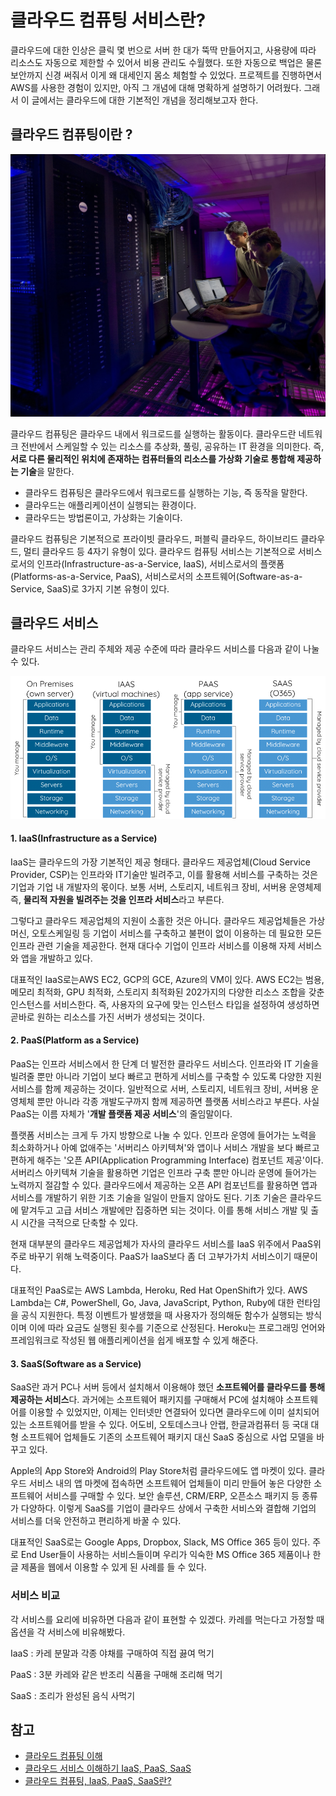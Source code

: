 # 클라우드 컴퓨팅 서비스란?

클라우드에 대한 인상은 클릭 몇 번으로 서버 한 대가 뚝딱 만들어지고, 사용량에 따라 리소스도 자동으로 제한할 수 있어서 비용 관리도 수월했다. 또한 자동으로 백업은 물론 보안까지 신경 써줘서 이게 왜 대세인지 몸소 체험할 수 있었다. 프로젝트를 진행하면서 AWS를 사용한 경험이 있지만, 아직 그 개념에 대해 명확하게 설명하기 어려웠다. 그래서 이 글에서는 클라우드에 대한 기본적인 개념을 정리해보고자 한다.

## 클라우드 컴퓨팅이란 ?

![Photo by Science in HD](../.gitbook/assets/image%20%287%29.png)

클라우드 컴퓨팅은 클라우드 내에서 워크로드를 실행하는 활동이다. 클라우드란 네트워크 전반에서 스케일할 수 있는 리소스를 추상화, 풀링, 공유하는 IT 환경을 의미한다. 즉,  **서로 다른 물리적인 위치에 존재하는 컴퓨터들의 리소스를 가상화 기술로 통합해 제공하는 기술**을 말한다.

* 클라우드 컴퓨팅은 클라우드에서 워크로드를 실행하는 기능, 즉 동작을 말한다.
* 클라우드는 애플리케이션이 실행되는 환경이다.
* 클라우드는 방법론이고, 가상화는 기술이다.

클라우드 컴퓨팅은 기본적으로 프라이빗 클라우드, 퍼블릭 클라우드, 하이브리드 클라우드, 멀티 클라우드 등 4자기 유형이 있다. 클라우드 컴퓨팅 서비스는 기본적으로 서비스로서의 인프라\(Infrastructure-as-a-Service, IaaS\), 서비스로서의 플랫폼\(Platforms-as-a-Service, PaaS\), 서비스로서의 소프트웨어\(Software-as-a-Service, SaaS\)로 3가지 기본 유형이 있다.

## 클라우드 서비스

클라우드 서비스는 관리 주체와 제공 수준에 따라 클라우드 서비스를 다음과 같이 나눌 수 있다.

![&#xCD9C;&#xCC98; : Cloudonmove](../.gitbook/assets/image%20%289%29.png)

#### **1. IaaS\(Infrastructure as a Service\)**

IaaS는 클라우드의 가장 기본적인 제공 형태다. 클라우드 제공업체\(Cloud Service Provider, CSP\)는 인프라와 IT기술만 빌려주고, 이를 활용해 서비스를 구축하는 것은 기업과 기업 내 개발자의 몫이다. 보통 서버, 스토리지, 네트워크 장비, 서버용 운영체제 즉, **물리적 자원을 빌려주는 것을 인프라 서비스**라고 부른다.

그렇다고 클라우드 제공업체의 지원이 소홀한 것은 아니다. 클라우드 제공업체들은 가상머신, 오토스케일링 등 기업이 서비스를 구축하고 불편이 없이 이용하는 데 필요한 모든 인프라 관련 기술을 제공한다. 현재 대다수 기업이 인프라 서비스를 이용해 자제 서비스와 앱을 개발하고 있다.

대표적인 IaaS로는AWS EC2, GCP의 GCE, Azure의 VM이 있다. AWS EC2는 범용, 메모리 최적화, GPU 최적화, 스토리지 최적화된 202가지의 다양한 리소스 조합을 갖춘 인스턴스를 서비스한다. 즉, 사용자의 요구에 맞는 인스턴스 타입을 설정하여 생성하면 곧바로 원하는 리소스를 가진 서버가 생성되는 것이다.

#### **2. PaaS\(Platform as a Service\)**

PaaS는 인프라 서비스에서 한 단계 더 발전한 클라우드 서비스다. 인프라와 IT 기술을 빌려줄 뿐만 아니라 기업이 보다 빠르고 편하게 서비스를 구축할 수 있도록 다양한 지원 서비스를 함께 제공하는 것이다. 일반적으로 서버, 스토리지, 네트워크 장비, 서버용 운영체체 뿐만 아니라 각종 개발도구까지 함께 제공하면 플랫폼 서비스라고 부른다. 사실 PaaS는 이름 자체가 '**개발 플랫폼 제공 서비스**'의 줄임말이다.

플랫폼 서비스는 크게 두 가지 방향으로 나눌 수 있다. 인프라 운영에 들어가는 노력을 최소화하거나 아예 없애주는 '서버리스 아키텍쳐'와 앱이나 서비스 개발을 보다 빠르고 편하게 해주는 '오픈 API\(Application Programming Interface\) 컴포넌트 제공'이다. 서버리스 아키텍쳐 기술을 활용하면 기업은 인프라 구축 뿐만 아니라 운영에 들어가는 노력까지 절감할 수 있다. 클라우드에서 제공하는 오픈 API 컴포넌트를 활용하면 앱과 서비스를 개발하기 위한 기초 기술을 일일이 만들지 않아도 된다. 기초 기술은 클라우드에 맡겨두고 고급 서비스 개발에만 집중하면 되는 것이다. 이를 통해 서비스 개발 및 출시 시간을 극적으로 단축할 수 있다.

현재 대부분의 클라우드 제공업체가 자사의 클라우드 서비스를 IaaS 위주에서 PaaS위주로 바꾸기 위해 노력중이다. PaaS가 IaaS보다 좀 더 고부가가치 서비스이기 때문이다.

대표적인 PaaS로는 AWS Lambda, Heroku, Red Hat OpenShift가 있다. AWS Lambda는 C\#, PowerShell, Go, Java, JavaScript, Python, Ruby에 대한 런타임을 공식 지원한다. 특정 이벤트가 발생했을 때 사용자가 정의해둔 함수가 실행되는 방식이며 이에 따라 요금도 실행된 횟수를 기준으로 산정된다. Heroku는 프로그래밍 언어와 프레임워크로 작성된 웹 애플리케이션을 쉽게 배포할 수 있게 해준다. 

#### **3. SaaS\(Software as a Service\)**

SaaS란 과거 PC나 서버 등에서 설치해서 이용해야 했던 **소프트웨어를 클라우드를 통해 제공하는 서비스**다. 과거에는 소프트웨어 패키지를 구매해서 PC에 설치해야 소프트웨어를 이용할 수 있었지만, 이제는 인터넷만 연결돠어 있다면 클라우드에 이미 설치되어 있는 소프트웨어를 받을 수 있다. 어도비, 오토데스크나 안랩, 한글과컴퓨터 등 국대 대형 소프트웨어 업체들도 기존의 소프트웨어 패키지 대신 SaaS 중심으로 사업 모델을 바꾸고 있다.

Apple의 App Store와 Android의 Play Store처럼 클라우드에도 앱 마켓이 있다. 클라우드 서비스 내의 앱 마켓에 접속하면 소프트웨어 업체들이 미리 만들어 놓은 다양한 소프트웨어 서비스를 구매할 수 있다. 보안 솔루션, CRM/ERP, 오픈소스 패키지 등 종류가 다양하다. 이렇게 SaaS를 기업이 클라우드 상에서 구축한 서비스와 결합해 기업의 서비스를 더욱 안전하고 편리하게 바꿀 수 있다.

대표적인 SaaS로는 Google Apps, Dropbox, Slack, MS Office 365 등이 있다. 주로 End User들이 사용하는 서비스들이며 우리가 익숙한 MS Office 365 제품이나 한글 제품을 웹에서 이용할 수 있게 된 사례를 들 수 있다.

### 서비스 비교

각 서비스를 요리에 비유하면 다음과 같이 표현할 수 있겠다. 카레를 먹는다고 가정할 때 옵션을 각 서비스에 비유해봤다.

IaaS : 카레 분말과 각종 야채를 구매하여 직접 끓여 먹기

PaaS : 3분 카레와 같은 반조리 식품을 구매해 조리해 먹기

SaaS : 조리가 완성된 음식 사먹기

## 참고

* [클라우드 컴퓨팅 이해](https://www.redhat.com/ko/topics/cloud)
* [클라우드 서비스 이해하기 IaaS, PaaS, SaaS](https://www.whatap.io/ko/blog/9/)
* [클라우드 컴퓨팅, IaaS, PaaS, SaaS란?](https://wnsgml972.github.io/network/2018/08/14/network_cloud-computing/)



